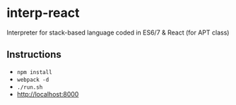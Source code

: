 # interp-react
Interpreter for stack-based language coded in ES6/7 &amp; React (for APT class)

## Instructions
- ` npm install `
- ` webpack -d `
- ` ./run.sh `
- [http://localhost:8000](http://localhost:8000)
